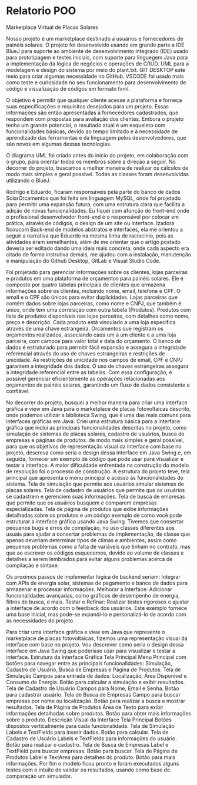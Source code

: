 # Relatorio POO
Marketplace Virtual de Placas Solares

Nosso projeto é um marketplace destinado a usuários e fornecedores de painéis solares.
O projeto foi desenvolvido usando em grande parte a IDE BlueJ para suporte ao ambiente de desenvolvimento integrado (IDE) usado para prototipagem e testes iniciais, com suporte para linguegem Java para a implementação da lógica de negócios e operações de CRUD. UML para a modelagem e design do sistema por meio do plant.txt. GIT DESKTOP este meio para criar algumas necessidade no GitHub. VSCODE foi usado mais como teste e curiosidade no seu funcionamento para desenvolvimento de código e visualização de códigos em formato fxml.

O objetivo é permitir que qualquer cliente acesse a plataforma e forneça suas especificações e requisitos desejados para um projeto. Essas informações são então apresentadas a fornecedores cadastrados, que respondem com propostas para avaliação dos clientes. Embora o projeto tenha um grande potencial, o resultado atual é um esqueleto com funcionalidades básicas, devido ao tempo limitado e à necessidade de aprendizado das ferramentas e da linguagem pelos desenvolvedores, que são novos em algumas dessas tecnologias.

O diagrama UML foi criado antes do início do projeto, em colaboração com o grupo, para orientar todos os membros sobre a direção a seguir. No decorrer do projeto, buscamos a melhor maneira de realizar os cálculos de modo mais simples e geral possível. Todas as classes foram desenvolvidas utilizando o BlueJ.

Rodrigo e Eduardo, ficaram responsáveis pela parte do banco de dados SolarOrcamentos que foi feita em linguagem MySQL, onde foi projetado para permitir uma expansão futura, com uma estrutura clara que facilita a adição de novas funcionalidades. Eu fiquei com afunção do front-end onde o profissional desenvolvedor front-end é o responsável por colocar em prática, através de códigos, o design de um site ou interface. Izadora ficoucom Back-end de modelos abstratos e interfaces, ela me orientou a seguir a narrativa que Eduardo na mesma linha de raciocínio, pois as atividades eram semelhantes, além de me orientar que o artigo postado deveria ser editado dando uma ideia mais concreta, onde cada aspecto era citado de forma instrutiva demais, me ajudou com a instalação, manutenção e manipulação do Github Desktop, GitLab e Visual Studio Code.

Foi projetado para gerenciar informações sobre os clientes, lojas parceiras e produtos em uma plataforma de orçamentos para painéis solares. Ele é composto por quatro tabelas principais de clientes que armazena informações sobre os clientes, incluindo nome, email, telefone e CPF. O email e o CPF são únicos para evitar duplicidades. Lojas parceiras que contém dados sobre lojas parceiras, como nome e CNPJ, que também é único, onde tem uma correlação com outra tabela (Produtos). Produtos com lista de produtos disponíveis nas lojas parceiras, com detalhes como nome, preço e descrição. Cada produto está vinculado a uma loja específica através de uma chave estrangeira. Orcamentos que registram os orçamentos realizados, associando cada um a um cliente e a uma loja parceira, com campos para valor total e data do orçamento. O banco de dados é estruturado para permitir fácil expansão e assegura a integridade referencial através do uso de chaves estrangeiras e restrições de unicidade. As restrições de unicidade nos campos de email, CPF e CNPJ garantem a integridade dos dados. O uso de chaves estrangeiras assegura a integridade referencial entre as tabelas. Com essa configuração, é possível gerenciar eficientemente as operações relacionadas aos orçamentos de painéis solares, garantindo um fluxo de dados consistente e confiável.

No decorrer do projeto, busquei a melhor maneira para criar uma interface gráfica e view em Java para o marketplace de placas fotovoltaicas descrito, onde podemos utilizar a biblioteca Swing, que é uma das mais comuns para interfaces gráficas em Java. Criei uma estrutura básica para a interface gráfica que inclui as principais funcionalidades descritas no projeto, como simulação de sistemas de placas solares, cadastro de usuários, busca de empresas e páginas de produtos. de modo mais simples e geral possível, para que os objetivos de representação visual da interface com base no projeto, descreva como seria o design dessa interface em Java Swing e, em seguida, fornecer um exemplo de código que pode usar para visualizar e testar a interface. A maior dificuldade enfrentada na construção do modelo de resolução foi o processo de construção. A estrutura do projeto teve, tela principal que apresenta o menu principal e acesso às funcionalidades do sistema. Tela de simulação que permite aos usuários simular sistemas de placas solares. Tela de cadastro de usuários que permite que os usuários se cadastrem e gerenciem suas informações. Tela de busca de empresas que permite que os usuários busquem e comparem empresas especializadas. Tela de página de produtos que exibe informações detalhadas sobre os produtos e um código exemplo de como você pode estruturar a interface gráfica usando Java Swing. Tivemos que consertar pequenos bugs e erros de compilação, no uso classes diferentes aos usuais para ajudar a consertar problemas de implementação, de classe que apenas deveriam determinar tipos de climas e ambientes, assim como pequenos problemas como a falta de variáveis que tinham no contrato, mas que ao escrever os códigos esquecemos, devido ao volume de classes e detalhes a serem lembrados para evitar alguns problemas acerca de compilação e sintaxe.

Os proximos passos de implementar lógica de backend seriam: 
Integrar com APIs de energia solar, sistemas de pagamento e banco de dados para armazenar e processar informações.
Melhorar a Interface: Adicionar funcionalidades avançadas, como gráficos de desempenho de energia, filtros de busca, e mais.
Testar e Refinar: Realizar testes rigorosos e ajustar a interface de acordo com o feedback dos usuários.
Este exemplo fornece uma base inicial, mas pode-se expandi-lo e personalizá-lo de acordo com as necessidades do projeto.

Para criar uma interface gráfica e view em Java que represente o marketplace de placas fotovoltaicas, fizemos uma representação visual da interface com base no projeto. Vou descrever como seria o design dessa interface em Java Swing que poderiase usar para visualizar e testar a interface.
Estrutura da Interface Gráfica
Tela Principal
Menu Principal com botões para navegar entre as principais funcionalidades: Simulação, Cadastro de Usuário, Busca de Empresas e Página de Produtos.
Tela de Simulação
Campos para entrada de dados: Localização, Área Disponível e Consumo de Energia.
Botão para calcular a simulação e exibir resultados.
Tela de Cadastro de Usuário
Campos para Nome, Email e Senha.
Botão para cadastrar usuário.
Tela de Busca de Empresas
Campo para buscar empresas por nome ou localização.
Botão para realizar a busca e mostrar resultados.
Tela de Página de Produtos
Área de Texto para exibir informações detalhadas sobre produtos.
Botão para obter mais informações sobre o produto.
Descrição Visual da Interface
Tela Principal
Botões dispostos verticalmente para cada funcionalidade.
Tela de Simulação
Labels e TextFields para inserir dados.
Botão para calcular.
Tela de Cadastro de Usuário
Labels e TextFields para informações do usuário.
Botão para realizar o cadastro.
Tela de Busca de Empresas
Label e TextField para buscar empresas.
Botão para buscar.
Tela de Página de Produtos
Label e TextArea para detalhes do produto.
Botão para mais informações.
Por fim o modelo ficou pronto e foram executados alguns testes com o intuito de validar os resultados, usando como base de comparação um simulador.
